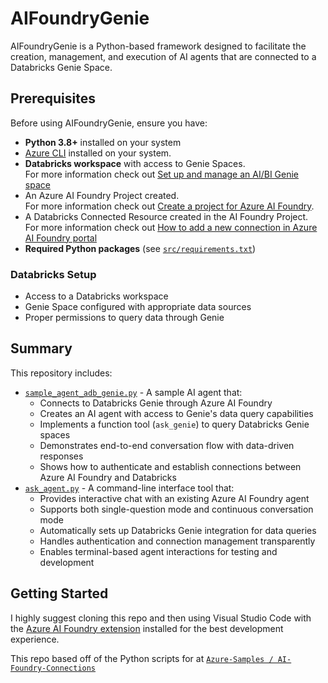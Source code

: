 # AIFoundryGenie

AIFoundryGenie is a Python-based framework designed to facilitate the creation, management, and execution of AI agents that are connected to a Databricks Genie Space. 

## Prerequisites

Before using AIFoundryGenie, ensure you have:

- **Python 3.8+** installed on your system
- [Azure CLI](https://learn.microsoft.com/en-us/cli/azure/?view=azure-cli-latest) installed on your system.
- **Databricks workspace** with access to Genie Spaces.  <BR>For more information check out [Set up and manage an AI/BI Genie space](https://learn.microsoft.com/en-us/azure/databricks/genie/set-up)
- An Azure AI Foundry Project created.  <BR>For more information check out [Create a project for Azure AI Foundry](https://learn.microsoft.com/en-us/azure/ai-foundry/how-to/create-projects?tabs=ai-foundry&pivots=fdp-project).
- A Databricks Connected Resource created in the AI Foundry Project.  <BR>For more information check out [How to add a new connection in Azure AI Foundry portal](https://learn.microsoft.com/en-us/azure/ai-foundry/how-to/connections-add?pivots=fdp-project)
- **Required Python packages** (see [`src/requirements.txt`](src/requirements.txt))

### Databricks Setup
- Access to a Databricks workspace
- Genie Space configured with appropriate data sources
- Proper permissions to query data through Genie

## Summary

This repository includes:
- [`sample_agent_adb_genie.py`](src/sample_agent_adb_genie.py) - A sample AI agent that:
  - Connects to Databricks Genie through Azure AI Foundry
  - Creates an AI agent with access to Genie's data query capabilities
  - Implements a function tool (`ask_genie`) to query Databricks Genie spaces
  - Demonstrates end-to-end conversation flow with data-driven responses
  - Shows how to authenticate and establish connections between Azure AI Foundry and Databricks
- [`ask_agent.py`](src/ask_agent.py) - A command-line interface tool that:
  - Provides interactive chat with an existing Azure AI Foundry agent
  - Supports both single-question mode and continuous conversation mode
  - Automatically sets up Databricks Genie integration for data queries
  - Handles authentication and connection management transparently
  - Enables terminal-based agent interactions for testing and development

## Getting Started

I highly suggest cloning this repo and then using Visual Studio Code with the [Azure AI Foundry extension](https://learn.microsoft.com/en-us/azure/ai-foundry/how-to/develop/get-started-projects-vs-code) installed for the best development experience.

This repo based off of the Python scripts for at [`Azure-Samples /
AI-Foundry-Connections`](https://github.com/Azure-Samples/AI-Foundry-Connections/tree/main)


